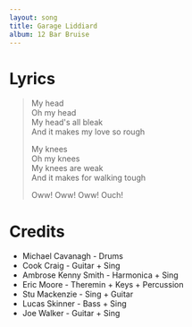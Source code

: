 ```yaml
---
layout: song
title: Garage Liddiard
album: 12 Bar Bruise
---
```


# Lyrics

> My head   
> Oh my head   
> My head's all bleak   
> And it makes my love so rough   
>    
> My knees   
> Oh my knees   
> My knees are weak   
> And it makes for walking tough   
>    
> Oww! Oww! Oww! Ouch!   

# Credits

* Michael Cavanagh - Drums  
* Cook Craig - Guitar + Sing  
* Ambrose Kenny Smith - Harmonica + Sing  
* Eric Moore - Theremin + Keys + Percussion  
* Stu Mackenzie - Sing + Guitar  
* Lucas Skinner - Bass + Sing  
* Joe Walker - Guitar + Sing  
